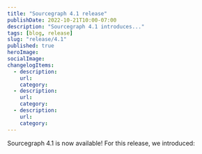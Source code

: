 ```yaml
---
title: "Sourcegraph 4.1 release"
publishDate: 2022-10-21T10:00-07:00
description: "Sourcegraph 4.1 introduces..."
tags: [blog, release]
slug: "release/4.1"
published: true
heroImage: 
socialImage: 
changelogItems:
  - description: 
    url:
    category:
  - description:
    url:
    category:
  - description: 
    url: 
    category: 
---
```


Sourcegraph 4.1 is now available! For this release, we introduced:

